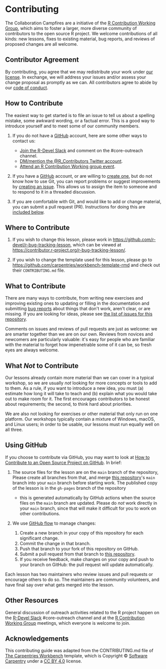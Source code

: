 # Contributing

The Collaboration Campfires are a initiative of the 
[R Contribution Working Group][rcwg], which aims to foster
a larger, more diverse community of contributors to the open source R project.
We welcome contributions of all kinds:
new lessons,
fixes to existing material,
bug reports,
and reviews of proposed changes are all welcome.

## Contributor Agreement

By contributing,
you agree that we may redistribute your work under [our license](LICENSE.md).
In exchange,
we will address your issues and/or assess your change proposal as promptly as we can.
All contributors
agree to abide by our [code of conduct](CONDUCT.md).

## How to Contribute

The easiest way to get started is to file an issue
to tell us about a spelling mistake,
some awkward wording,
or a factual error.
This is a good way to introduce yourself
and to meet some of our community members.

1.  If you do not have a [GitHub][github] account, here are some other ways to contact us:
    - [Join the R-Devel Slack][slack] and comment on the #core-outreach channel.
    - [DM/mention the @R_Contributors Twitter account][twitter].
    - [Attend an R Contribution Working group event][events].

2.  If you have a [GitHub][github] account,
    or are willing to [create one][github-join],
    but do not know how to use Git,
    you can report problems or suggest improvements by [creating an issue][issues].
    This allows us to assign the item to someone
    and to respond to it in a threaded discussion.

3.  If you are comfortable with Git,
    and would like to add or change material,
    you can submit a pull request (PR).
    Instructions for doing this are [included below](#using-github).

## Where to Contribute

1.  If you wish to change this lesson,
    please work in <https://github.com/r-devel/r-bug-tracking-lesson>,
    which can be viewed at <https://contributor.r-project.org/r-bug-tracking-lesson/>.

2.  If you wish to change the template used for this lesson,
    please go to <https://github.com/carpentries/workbench-template-rmd>
    and check out their `CONTRIBUTING.md` file.

## What to Contribute

There are many ways to contribute,
from writing new exercises and improving existing ones
to updating or filling in the documentation
and submitting [bug reports][issues]
about things that don't work, aren't clear, or are missing.
If you are looking for ideas,
please see [the list of issues for this repository][issues].

Comments on issues and reviews of pull requests are just as welcome:
we are smarter together than we are on our own.
Reviews from novices and newcomers are particularly valuable:
it's easy for people who are familiar with the material
to forget how impenetrable some of it can be,
so fresh eyes are always welcome.

## What *Not* to Contribute

Our lessons already contain more material than we can cover in a typical workshop,
so we are usually *not* looking for more concepts or tools to add to them.
As a rule,
if you want to introduce a new idea,
you must (a) estimate how long it will take to teach
and (b) explain what you would take out to make room for it.
The first encourages contributors to be honest about requirements;
the second, to think hard about priorities.

We are also not looking for exercises or other material that only run on one platform.
Our workshops typically contain a mixture of Windows, macOS, and Linux users;
in order to be usable,
our lessons must run equally well on all three.

## Using GitHub

If you choose to contribute via GitHub,
you may want to look at
[How to Contribute to an Open Source Project on GitHub][how-contribute].
In brief:

1.  The source files for the lesson are on the `main` branch of the repository,
    Please create all branches from that,
    and merge [this repository][repo]'s `main` branch into your `main` branch
    before starting work.
    The published copy of the lesson is in the `gh-pages` branch of the repository
    - this is generated automatically by GitHub actions 
    when the source files on the `main` branch are updated.
    Please do *not* work directly in your `main` branch,
    since that will make it difficult for you to work on other contributions.

2.  We use [GitHub flow][github-flow] to manage changes:
    1.  Create a new branch in your copy of this repository for each significant change.
    2.  Commit the change in that branch.
    3.  Push that branch to your fork of this repository on GitHub.
    4.  Submit a pull request from that branch to [this repository][repo].
    5.  If you receive feedback,
        make changes on your copy and push to your branch on GitHub:
        the pull request will update automatically.

Each lesson has two maintainers who review issues and pull requests
or encourage others to do so.
The maintainers are community volunteers,
and have final say over what gets merged into the lesson.

## Other Resources

General discussion of outreach activities related to the R project 
happen on the [R-Devel Slack][slack] #core-outreach channel and at
the [R Contribution Working Group][rcwg] meetings,
which everyone is welcome to join.

## Acknowledgements

This contributing guide was adapted from the CONTRIBUTING.md file of 
[The Carpentries Workbench][workbench] template, which is 
Copyright © [Software Carpentry][swc-site] 
under a [CC BY 4.0][cc-by-human] license. 

[cc-by-human]: https://creativecommons.org/licenses/by/4.0/
[events]: https://contributor.r-project.org/events/
[github]: http://github.com
[github-flow]: https://guides.github.com/introduction/flow/
[github-join]: https://github.com/join
[how-contribute]: https://egghead.io/series/how-to-contribute-to-an-open-source-project-on-github
[issues]: issues/
[rcwg]: https://contributor.r-project.org/working-group
[repo]: /
[slack]: https://contributor.r-project.org/slack
[swc-site]: http://software-carpentry.org/
[twitter]: https://twitter.com/R_Contributors
[workbench]: https://carpentries.github.io/sandpaper-docs/

